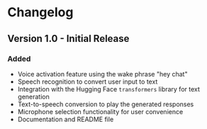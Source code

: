 # Changelog

## Version 1.0 - Initial Release

### Added
- Voice activation feature using the wake phrase "hey chat"
- Speech recognition to convert user input to text
- Integration with the Hugging Face `transformers` library for text generation
- Text-to-speech conversion to play the generated responses
- Microphone selection functionality for user convenience
- Documentation and README file
